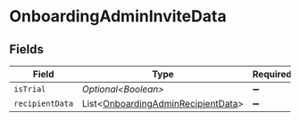 # OnboardingAdminInviteData


## Fields

| Field                                                                                          | Type                                                                                           | Required                                                                                       | Description                                                                                    |
| ---------------------------------------------------------------------------------------------- | ---------------------------------------------------------------------------------------------- | ---------------------------------------------------------------------------------------------- | ---------------------------------------------------------------------------------------------- |
| `isTrial`                                                                                      | *Optional\<Boolean>*                                                                           | :heavy_minus_sign:                                                                             | N/A                                                                                            |
| `recipientData`                                                                                | List\<[OnboardingAdminRecipientData](../../models/components/OnboardingAdminRecipientData.md)> | :heavy_minus_sign:                                                                             | N/A                                                                                            |
